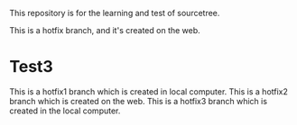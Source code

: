 This repository is for the learning and test of sourcetree.

This is a hotfix branch, and it's created on the web.

# Test3

This is a hotfix1 branch which is created in local computer.
This is a hotfix2 branch which is created on the web.
This is a hotfix3 branch which is created in the local computer.